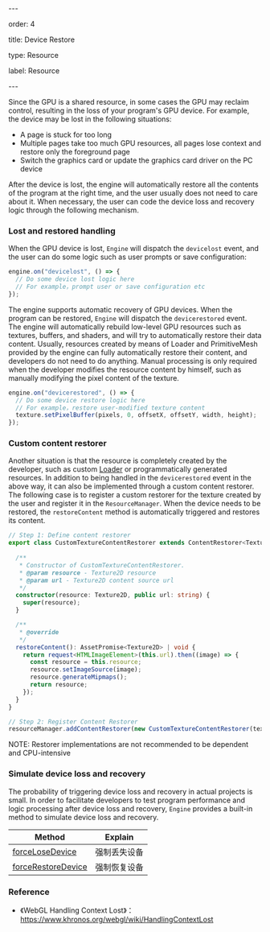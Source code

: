 \---

order: 4

title: Device Restore

type: Resource

label: Resource

\---

Since the GPU is a shared resource, in some cases the GPU may reclaim control, resulting in the loss of your program's GPU device. For example, the device may be lost in the following situations:

- A page is stuck for too long
- Multiple pages take too much GPU resources, all pages lose context and restore only the foreground page
- Switch the graphics card or update the graphics card driver on the PC device

After the device is lost, the engine will automatically restore all the contents of the program at the right time, and the user usually does not need to care about it. When necessary, the user can code the device loss and recovery logic through the following mechanism.

### Lost and restored handling

When the GPU device is lost, `Engine` will dispatch the `devicelost` event, and the user can do some logic such as user prompts or save configuration:

```typescript
engine.on("devicelost", () => {
  // Do some device lost logic here
  // For example，prompt user or save configuration etc
});
```



The engine supports automatic recovery of GPU devices. When the program can be restored, `Engine` will dispatch the `devicerestored` event. The engine will automatically rebuild low-level GPU resources such as textures, buffers, and shaders, and will try to automatically restore their data content. Usually, resources created by means of Loader and PrimitiveMesh provided by the engine can fully automatically restore their content, and developers do not need to do anything. Manual processing is only required when the developer modifies the resource content by himself, such as manually modifying the pixel content of the texture.

```typescript
engine.on("devicerestored", () => {
  // Do some device restore logic here
  // For example，restore user-modified texture content
  texture.setPixelBuffer(pixels, 0, offsetX, offsetY, width, height);
});
```



### Custom content restorer

Another situation is that the resource is completely created by the developer, such as custom [Loader](${docs}resource-manager) or programmatically generated resources. In addition to being handled in the `devicerestored` event in the above way, it can also be implemented through a custom content restorer. The following case is to register a custom restorer for the texture created by the user and register it in the `ResourceManager`. When the device needs to be restored, the `restoreContent` method is automatically triggered and restores its content.

```typescript
// Step 1: Define content restorer
export class CustomTextureContentRestorer extends ContentRestorer<Texture2D> {
  
  /**
   * Constructor of CustomTextureContentRestorer.
   * @param resource - Texture2D resource
   * @param url - Texture2D content source url
   */
  constructor(resource: Texture2D, public url: string) {
    super(resource);
  }

  /**
   * @override
   */
  restoreContent(): AssetPromise<Texture2D> | void {
    return request<HTMLImageElement>(this.url).then((image) => {
      const resource = this.resource;
      resource.setImageSource(image);
      resource.generateMipmaps();
      return resource;
    });
  }
} 

// Step 2: Register Content Restorer
resourceManager.addContentRestorer(new CustomTextureContentRestorer(texture, url));
```

NOTE: Restorer implementations are not recommended to be dependent and CPU-intensive

### Simulate device loss and recovery

The probability of triggering device loss and recovery in actual projects is small. In order to facilitate developers to test program performance and logic processing after device loss and recovery, `Engine` provides a built-in method to simulate device loss and recovery.

| Method                                                     | Explain      |
| ---------------------------------------------------------- | ------------ |
| [forceLoseDevice](${api}core/Engine#forceLoseDevice)       | 强制丢失设备 |
| [forceRestoreDevice](${api}core/Engine#forceRestoreDevice) | 强制恢复设备 |

### Reference

- 《WebGL Handling Context Lost》：https://www.khronos.org/webgl/wiki/HandlingContextLost